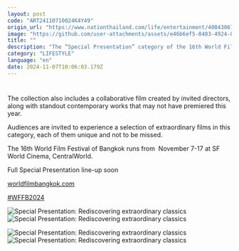 ```yaml
---
layout: post
code: "ART24110710024K4Y49"
origin_url: "https://www.nationthailand.com/life/entertainment/40043067"
image: "https://github.com/user-attachments/assets/e46b6ef5-0483-4924-81e9-e527a41d1ca8"
title: ""
description: "The “Special Presentation” category of the 16th World Film Festival of Bangkok, which launches today, features timeless classics that have been restored for a glorious return to the big screen. "
category: "LIFESTYLE"
language: "en"
date: 2024-11-07T10:06:03.179Z
---
```


# 









The collection also includes a collaborative film created by invited directors, along with standout contemporary works that may not have premiered this year.

Audiences are invited to experience a selection of extraordinary films in this category, each of them unique and not to be missed.

The 16th World Film Festival of Bangkok runs from  November 7-17 at SF World Cinema, CentralWorld.

Full Special Presentation line-up soon

[worldfilmbangkok.com](https://www.worldfilmbangkok.com/)

[#WFFB2024](https://www.facebook.com/hashtag/wffb2024?__eep__=6&__cft__%5b0%5d=AZUI8DiEnHONdT0uFIuL4xKYcSotMNn_tlwEK5oG_0_cn3FOplYFvllWP9TWn0bZdyRRxS3VBWpSVV-WZAUXt1YfJobhjBK_XZxRUUFz3vvDxBpN8jtSv3swXI8mIgaIhYgA5HFcRLvxFVO5lytwnmZ0ck9tARM7Z7yeZGlrQyyfofdtYxN7nhWZIUnrJ5IuCD8&__tn__=*NK-R)



   ![Special Presentation: Rediscovering extraordinary classics](https://github.com/user-attachments/assets/6baf5930-73b0-4210-8894-66e38652e8df)  ![Special Presentation: Rediscovering extraordinary classics](https://media.nationthailand.com/uploads/images/contents/w1024/2024/11/Hjl1dGKX9kJAS0L1S2pO.webp?x-image-process=style/lg-webp)

   ![Special Presentation: Rediscovering extraordinary classics](https://github.com/user-attachments/assets/e5aac72a-8206-451a-84cf-2463e7f6f9b7)  ![Special Presentation: Rediscovering extraordinary classics](https://media.nationthailand.com/uploads/images/contents/w1024/2024/11/A8Clm1fc7C5LpxGdWMbQ.webp?x-image-process=style/lg-webp)